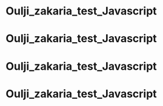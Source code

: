 # Oulji_zakaria_test_Javascript
# Oulji_zakaria_test_Javascript
# Oulji_zakaria_test_Javascript
# Oulji_zakaria_test_Javascript
